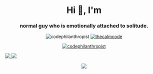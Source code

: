 <h1 align="center">Hi 👋, I'm </h1>
<h3 align="center">normal guy who is emotionally attached to solitude.</h3>

<p align="center"> <img src="https://komarev.com/ghpvc/?username=codephilanthropist&label=Profile%20views&color=0e75b6&style=flat" alt="codephilanthropist" /> <a href="https://twitter.com/thecalmcode" target="blank"><img src="https://img.shields.io/twitter/follow/thecalmcode?logo=twitter&style=for-the-badge" alt="thecalmcode" /></a></p>


<p align="center"> <a href="https://github.com/ryo-ma/github-profile-trophy"><img src="https://github-profile-trophy.vercel.app/?username=codephilanthropist&row=2&column=4" alt="codephilanthropist" /></a> </p>


 <tr>
    <td align="center" style="padding=0;width=50%;">
      <a href="https://github.com/CodePhilanthropist">
      <img src="https://github-readme-stats.vercel.app/api/?username=CodePhilanthropist&title_color=0075c9&text_color=9f9f9f&show_icons=true&bg_color=00000000&hide_border=true&icon_color=0075c9&hide_title=true&count_private=true&include_all_commits=true&enable_animations=true%22" />
     </a>
    </td>
      <td align="center" style="padding=0;width=50%;">
      <a href="https://github.com/CodePhilanthropist">
      <img src="https://github-readme-stats-one-bice.vercel.app/api/top-langs/?username=CodePhilanthropist&role=OWNER,ORGANIZATION_MEMBER,COLLABORATOR&title_color=0075c9&text_color=9f9f9f&show_icons=true&bg_color=00000000&hide_border=true&icon_color=0075c9&hide_title=true&count_private=true&enable_animations=true%22" />
       </a>
    </td>
  </tr>
</p>

<p align="center">
  <tr>
    <td align="center" style="padding=0;width=50%;">
      <a href="https://github.com/CodePhilanthropist">
      <img src="https://github-readme-streak-stats.herokuapp.com/?user=CodePhilanthropist&theme=tokyonight_duo&hide_border=true&ring=0075c9&currStreakLabel=0075c9&sideNums=0075c9&dates=979797&sideLabels=0075c9&currStreakNum=0075c9&border=DD2727&stroke=00000000&background=00000000&fire=DC143C%22" />
     </a>
    </td>
  </tr>
</p>





